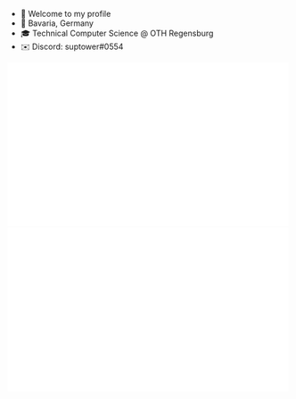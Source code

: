
- 👋 Welcome to my profile
- 📍 Bavaria, Germany
- 🎓 Technical Computer Science @ OTH Regensburg
- ✉️ Discord: suptower#0554


<!---
![Arda's GitHub stats](https://github-readme-stats.vercel.app/api?username=suptower&show_icons=true&theme=dracula)     [![Top Langs](https://github-readme-stats.vercel.app/api/top-langs/?username=suptower&layout=compact&theme=dracula)](https://github.com/anuraghazra/github-readme-stats)
--->

![](https://raw.githubusercontent.com/suptower/github-stats/master/generated/overview.svg#gh-dark-mode-only)
![](https://raw.githubusercontent.com/suptower/github-stats/master/generated/languages.svg#gh-dark-mode-only)

<!---
arda-kocer/arda-kocer is a ✨ special ✨ repository because its `README.md` (this file) appears on your GitHub profile.
You can click the Preview link to take a look at your changes.
--->
